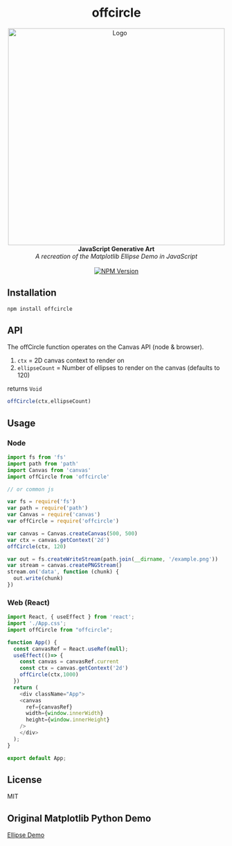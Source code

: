 <h1 align="center">offcircle</h1>

<div align="center">
  <img src="https://m0ss.blob.core.windows.net/media/offcircle.png" alt="Logo" width="500" height="500"/>
</div>
<div align="center">
  <strong>JavaScript Generative Art</strong>
</div>
<div align="center">
  <i>A recreation of the Matplotlib Ellipse Demo in JavaScript</i>
</div>
<br />
<div align="center">
  <a href="https://www.npmjs.com/package/offcircle">
    <img src="https://img.shields.io/npm/v/offcircle" alt="NPM Version">
  </a>
</div>


## Installation

```bash
npm install offcircle
```

## API

The offCircle function operates on the Canvas API (node & browser).

1. `ctx` =  2D canvas context to render on
2. `ellipseCount` = Number of ellipses to render on the canvas (defaults to 120)

returns `Void`

```javascript
offCircle(ctx,ellipseCount)
```

## Usage

### Node
```javascript
import fs from 'fs'
import path from 'path'
import Canvas from 'canvas'
import offCircle from 'offcircle'

// or common js

var fs = require('fs')
var path = require('path')
var Canvas = require('canvas')
var offCircle = require('offcircle')

var canvas = Canvas.createCanvas(500, 500)
var ctx = canvas.getContext('2d')
offCircle(ctx, 120)

var out = fs.createWriteStream(path.join(__dirname, '/example.png'))
var stream = canvas.createPNGStream()
stream.on('data', function (chunk) {
  out.write(chunk)
})
```

### Web (React)

```javascript
import React, { useEffect } from 'react';
import './App.css';
import offCircle from "offcircle";

function App() {
  const canvasRef = React.useRef(null);
  useEffect(()=> {
    const canvas = canvasRef.current
    const ctx = canvas.getContext('2d')
    offCircle(ctx,1000)
  })
  return (
    <div className="App">
    <canvas
      ref={canvasRef}
      width={window.innerWidth}
      height={window.innerHeight}
    />
    </div>
  );
}

export default App;

```
## License
MIT

## Original Matplotlib Python Demo
[Ellipse Demo](https://matplotlib.org/3.1.1/gallery/shapes_and_collections/ellipse_demo.html#sphx-glr-gallery-shapes-and-collections-ellipse-demo-py)
